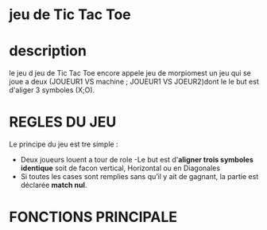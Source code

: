# jeu de Tic Tac Toe


# description 
le jeu d jeu de Tic Tac Toe encore appele jeu de morpiomest un jeu qui se joue a deux (JOUEUR1 VS machine ; JOUEUR1 VS JOEUR2)dont le le but est d'aliger 3 symboles (X;O).

# REGLES DU JEU

Le principe du jeu est tre simple :
- Deux joueurs louent a tour de role
-Le but est d'**aligner trois symboles identique** soit de facon vertical, Horizontal ou en Diagonales
- Si toutes les cases sont remplies sans qu’il y ait de gagnant, la partie est déclarée **match nul**.

# FONCTIONS PRINCIPALE 
